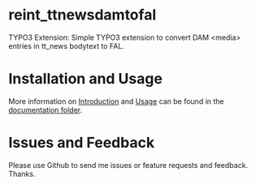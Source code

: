 reint_ttnewsdamtofal
======================

TYPO3 Extension: Simple TYPO3 extension to convert DAM &lt;media> entries in tt_news bodytext to FAL.



Installation and Usage
======================

More information on [Introduction](Documentation/Introduction/Index.rst) and [Usage](Documentation/UsersManual/Index.rst) can be found in the [documentation folder](Documentation/Index.rst).


Issues and Feedback
======================

Please use Github to send me issues or feature requests and feedback. Thanks.